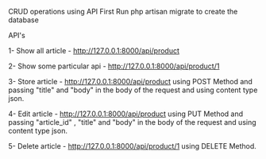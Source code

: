 CRUD operations using API
First Run php artisan migrate to create the database

API's

1- Show all article - http://127.0.0.1:8000/api/product

2- Show some particular api - http://127.0.0.1:8000/api/product/1

3- Store article - http://127.0.0.1:8000/api/product using POST Method and passing "title" and "body" in the body of the request and using content type json.

4- Edit article - http://127.0.0.1:8000/api/product using PUT Method and passing "article_id" , "title" and "body" in the body of the request and using content type json.

5- Delete article - http://127.0.0.1:8000/api/product/1 using DELETE Method.
